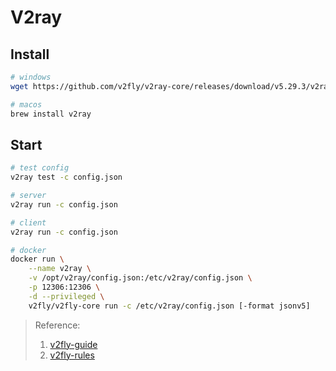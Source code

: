 # V2ray

## Install

```bash
# windows
wget https://github.com/v2fly/v2ray-core/releases/download/v5.29.3/v2ray-windows-64.zip

# macos
brew install v2ray
```

## Start

```bash
# test config
v2ray test -c config.json

# server
v2ray run -c config.json

# client
v2ray run -c config.json

# docker
docker run \
    --name v2ray \
    -v /opt/v2ray/config.json:/etc/v2ray/config.json \
    -p 12306:12306 \
    -d --privileged \
    v2fly/v2fly-core run -c /etc/v2ray/config.json [-format jsonv5]
```

> Reference:
>
> 1. [v2fly-guide](https://guide.v2fly.org/)
> 2. [v2fly-rules](https://github.com/Loyalsoldier/v2ray-rules-dat)
